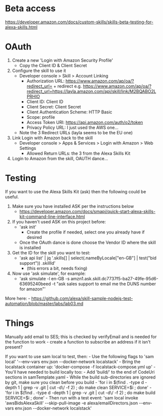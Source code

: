 # Beta access
https://developer.amazon.com/docs/custom-skills/skills-beta-testing-for-alexa-skills.html

# OAuth
1. Create a new 'Login with Amazon Security Profile'
    - Copy the Client ID & Client Secret
2. Configure the skill to use it
    - Developer console > Skill > Account Linking
        - Authorization URL: https://www.amazon.com/ap/oa/?redirect_url= +
          redirect
          e.g. https://www.amazon.com/ap/oa/?redirect_url=https://layla.amazon.com/api/skill/link/M2BQABO2LPRHIO
        - Client ID: Client ID
        - Client Secret: Client Secret
        - Client Authentication Scheme: HTTP Basic
        - Scope: profile
        - Access Token URI: https://api.amazon.com/auth/o2/token
        - Privacy Policy URL: I just used the AWS one...
    - Note the 3 Redirect URLs (layla seems to be the EU one)
3. Link Login with Amazon back to the skill
    - Developer console > Apps & Services > Login with Amazon > Web Settings
        - Allowed Return URLs: the 3 from the Alexa Skills Kit
4. Login to Amazon from the skill, OAUTH dance...

# Testing
If you want to use the Alexa Skills Kit (ask) then the following could be
useful.

1. Make sure you have installed ASK per the instructions below
    - https://developer.amazon.com/docs/smapi/quick-start-alexa-skills-kit-command-line-interface.html
2. If you haven't used ASK on this project before:
    - 'ask init'
        - Create the profile if needed, select one you already have if desired
    - Once the OAuth dance is done choose the Vendor ID where the skill is
      installed
3. Get the ID for the skill you want to test:
    - 'ask api list' | jq '.skills[] | select(.nameByLocale["en-GB"] | test("bid support")) .skillId'
        - (this errors a bit, needs fixing)
4. Now use 'ask simulate', for example:
    - 'ask simulate -l en-GB -s amzn1.ask.skill.dc7737f5-ba27-49fe-95d6-63695240beed -t "ask sales support to email me the DUNS number for amazon"'

More here:
    - https://github.com/alexa/skill-sample-nodejs-test-automation/blob/master/labs/lab03.md

# Things
Manually add email to SES; this is checked by verifyEmail and is needed for the function to work
    - create a function to subscribe an address if it isn't present?

If you want to use sam local to test, then:
    - Use the following flags to 'sam local'
        '--env-vars env.json --docker-network localstack'
    - Bring the localstack container up:
        'docker-compose -f localstack-compose.yml up'
    - You'll have needed to build locally too:
        - Add 'build/' to the end of CodeUri sections in samTemplate.yaml
        - While the build sub-directories are ignored by git, make sure you
          clean before you build
        - 'for i in $(find . -type d -depth 1 | grep -v .git | cut -d\/ -f 2) ;
          do make clean SERVICE=$i ; done'
        - 'for i in $(find . -type d -depth 1 | grep -v .git | cut -d\/ -f 2) ;
          do make build SERVICE=$i ; done'
    - Then run with a test event:
        'sam local invoke 'awsBidsAlexaSkill' --skip-pull-image -e
        alexa/emailDirectors.json --env-vars env.json --docker-network
        localstack'
